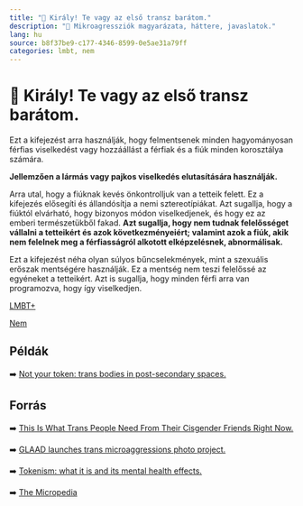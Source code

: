 ```yaml
---
title: "🚫 Király! Te vagy az első transz barátom."
description: "🚫 Mikroagressziók magyarázata, háttere, javaslatok."
lang: hu
source: b8f37be9-c177-4346-8599-0e5ae31a79ff
categories: lmbt, nem
---
```


<div class="wiki-content agression-title">

# 🚫 Király! Te vagy az első transz barátom.

Ezt a kifejezést arra használják, hogy felmentsenek minden hagyományosan férfias viselkedést vagy hozzáállást a férfiak és a fiúk minden korosztálya számára.

**Jellemzően a lármás vagy pajkos viselkedés elutasítására használják.**

Arra utal, hogy a fiúknak kevés önkontrolljuk van a tetteik felett. Ez a kifejezés elősegíti és állandósítja a nemi sztereotípiákat. Azt sugallja, hogy a fiúktól elvárható, hogy bizonyos módon viselkedjenek, és hogy ez az emberi természetükből fakad. **Azt sugallja, hogy nem tudnak felelősséget vállalni a tetteikért és azok következményeiért; valamint azok a fiúk, akik nem felelnek meg a férfiasságról alkotott elképzelésnek, abnormálisak.**

Ezt a kifejezést néha olyan súlyos bűncselekmények, mint a szexuális erőszak mentségére használják. Ez a mentség nem teszi felelőssé az egyéneket a tetteikért. Azt is sugallja, hogy minden férfi arra van programozva, hogy így viselkedjen.


<div class="categories">

[LMBT+](/#/entry?id=lmbt)

[Nem](/#/entry?id=nem)

</div>

## Példák

➡️ [Not your token: trans bodies in post-secondary spaces.](https://theeyeopener.com/2019/11/not-your-token-trans-bodies-in-post-secondary-spaces/)

## Forrás

➡️ [This Is What Trans People Need From Their Cisgender Friends Right Now.](https://www.huffpost.com/entry/cis-people-better-friends-to-trans-people_l_604be596c5b672fce4eca33e)

➡️ [GLAAD launches trans microaggressions photo project.](https://www.glaad.org/blog/glaad-launches-trans-microaggressions-photo-project-transwk)

➡️ [Tokenism: what it is and its mental health effects.](https://www.health.com/mind-body/health-diversity-inclusion/tokenism)

➡️ [The Micropedia](https://www.themicropedia.org/)


</div>